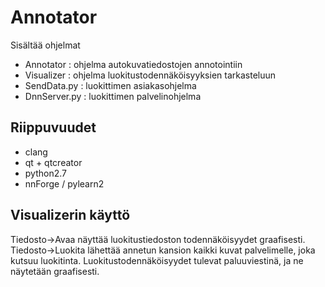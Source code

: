 Annotator
=========
Sisältää ohjelmat

* Annotator : ohjelma autokuvatiedostojen annotointiin
* Visualizer : ohjelma luokitustodennäköisyyksien tarkasteluun
* SendData.py : luokittimen asiakasohjelma
* DnnServer.py : luokittimen palvelinohjelma

Riippuvuudet
------------

* clang
* qt + qtcreator
* python2.7
* nnForge / pylearn2

Visualizerin käyttö
-------------------
Tiedosto->Avaa näyttää luokitustiedoston todennäköisyydet graafisesti.
Tiedosto->Luokita lähettää annetun kansion kaikki kuvat palvelimelle, joka
kutsuu luokitinta. Luokitustodennäköisyydet tulevat paluuviestinä,
ja ne näytetään graafisesti.
